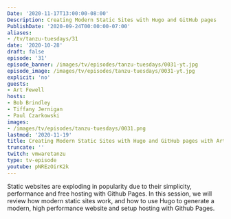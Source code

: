 ```yaml
---
Date: '2020-11-17T13:00:00-08:00'
Description: Creating Modern Static Sites with Hugo and GitHub pages
PublishDate: '2020-09-24T00:00:00-07:00'
aliases:
- /tv/tanzu-tuesdays/31
date: '2020-10-28'
draft: false
episode: '31'
episode_banner: /images/tv/episodes/tanzu-tuesdays/0031-yt.jpg
episode_image: /images/tv/episodes/tanzu-tuesdays/0031-yt.jpg
explicit: 'no'
guests:
- Art Fewell
hosts:
- Bob Brindley
- Tiffany Jernigan
- Paul Czarkowski
images:
- /images/tv/episodes/tanzu-tuesdays/0031.png
lastmod: '2020-11-19'
title: Creating Modern Static Sites with Hugo and GitHub pages with Art Fewell
truncate: ''
twitch: vmwaretanzu
type: tv-episode
youtube: pNREzOirK2k
---
```


Static websites are exploding in popularity due to their simplicity, performance and free hosting with Github Pages. In this session, we will review how modern static sites work, and how to use Hugo to generate a modern, high performance website and setup hosting with Github Pages.